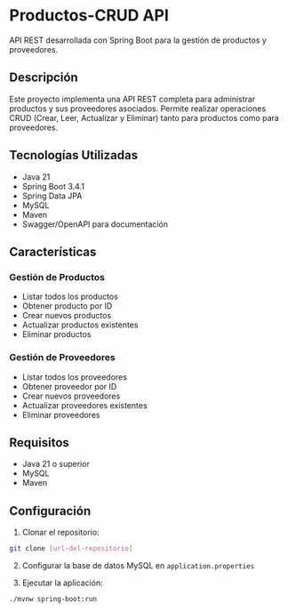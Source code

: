 # Productos-CRUD API

API REST desarrollada con Spring Boot para la gestión de productos y proveedores.

## Descripción

Este proyecto implementa una API REST completa para administrar productos y sus proveedores asociados. Permite realizar operaciones CRUD (Crear, Leer, Actualizar y Eliminar) tanto para productos como para proveedores.

## Tecnologías Utilizadas

- Java 21
- Spring Boot 3.4.1
- Spring Data JPA
- MySQL
- Maven
- Swagger/OpenAPI para documentación

## Características

### Gestión de Productos
- Listar todos los productos
- Obtener producto por ID
- Crear nuevos productos
- Actualizar productos existentes
- Eliminar productos

### Gestión de Proveedores
- Listar todos los proveedores
- Obtener proveedor por ID
- Crear nuevos proveedores
- Actualizar proveedores existentes
- Eliminar proveedores

## Requisitos

- Java 21 o superior
- MySQL
- Maven

## Configuración

1. Clonar el repositorio:
```bash
git clone [url-del-repositorio]
```

2. Configurar la base de datos MySQL en `application.properties`

3. Ejecutar la aplicación:
```bash
./mvnw spring-boot:run
```

